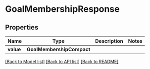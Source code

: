 # GoalMembershipResponse


## Properties
Name | Type | Description | Notes
------------ | ------------- | ------------- | -------------
**value** | **GoalMembershipCompact** |  | 

[[Back to Model list]](../README.md#documentation-for-models) [[Back to API list]](../README.md#documentation-for-api-endpoints) [[Back to README]](../README.md)


